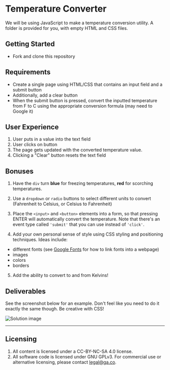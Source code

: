 # Temperature Converter

We will be using JavaScript to make a temperature conversion utility. A folder is provided for you, with empty HTML and CSS files.

## Getting Started

* Fork and clone this repository

## Requirements
* Create a single page using HTML/CSS that contains an input field and a submit button
* Additionally, add a clear button
* When the submit button is pressed, convert the inputted temperature from F to C using the appropriate conversion formula (may need to Google it)

## User Experience

1. User puts in a value into the text field
2. User clicks on button
3. The page gets updated with the converted temperature value.
4. Clicking a "Clear" button resets the text field

## Bonuses

1. Have the `div` turn **blue** for freezing temperatures, **red** for scorching temperatures.

2. Use a `dropdown` or `radio` buttons to select different units to convert (Fahrenheit to Celsius, or Celsius to Fahrenheit)

3. Place the `<input>` and `<button>` elements into a form, so that pressing ENTER will automatically convert the temperature. Note that there's an event type called `'submit'` that you can use instead of `'click'`.

4. Add your own personal sense of style using CSS styling and positioning techniques. Ideas include:
  * different fonts (see [Google Fonts](https://developers.google.com/fonts/docs/getting_started) for how to link fonts into a webpage)
  * images
  * colors
  * borders
  
5. Add the ability to convert to and from Kelvins! 

## Deliverables

See the screenshot below for an example. Don't feel like you need to do it exactly the same though. Be creative with CSS!

![Solution image](solution.jpg)

---

## Licensing
1. All content is licensed under a CC-BY-NC-SA 4.0 license.
2. All software code is licensed under GNU GPLv3. For commercial use or alternative licensing, please contact legal@ga.co.
